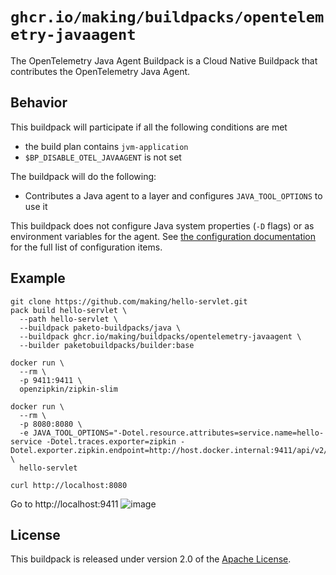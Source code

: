 # `ghcr.io/making/buildpacks/opentelemetry-javaagent`

The OpenTelemetry Java Agent Buildpack is a Cloud Native Buildpack that contributes the OpenTelemetry Java Agent.

## Behavior

This buildpack will participate if all the following conditions are met


* the build plan contains `jvm-application`
* `$BP_DISABLE_OTEL_JAVAAGENT` is not set

The buildpack will do the following:

* Contributes a Java agent to a layer and configures `JAVA_TOOL_OPTIONS` to use it

This buildpack does not configure Java system properties (`-D` flags) or as environment variables for the agent. 
See [the configuration documentation](https://github.com/open-telemetry/opentelemetry-java-instrumentation/blob/main/docs/agent-config.md) for the full list of configuration items. 


## Example

```
git clone https://github.com/making/hello-servlet.git
pack build hello-servlet \
  --path hello-servlet \
  --buildpack paketo-buildpacks/java \
  --buildpack ghcr.io/making/buildpacks/opentelemetry-javaagent \
  --builder paketobuildpacks/builder:base
```

```
docker run \
  --rm \
  -p 9411:9411 \
  openzipkin/zipkin-slim

docker run \
  --rm \
  -p 8080:8080 \
  -e JAVA_TOOL_OPTIONS="-Dotel.resource.attributes=service.name=hello-service -Dotel.traces.exporter=zipkin -Dotel.exporter.zipkin.endpoint=http://host.docker.internal:9411/api/v2/spans" \
  hello-servlet
```

```
curl http://localhost:8080
```


Go to http://localhost:9411
![image](https://user-images.githubusercontent.com/106908/138395273-d58e2ec7-247d-4976-b7c2-7267fd879617.png)


## License
This buildpack is released under version 2.0 of the [Apache License](http://www.apache.org/licenses/LICENSE-2.0).